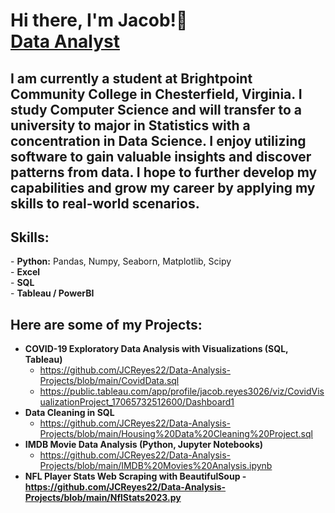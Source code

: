 <h1>Hi there, I'm <b>Jacob</b>!👋<br/><a href="https://github.com/JCReyes22">Data Analyst</a></h1>
<h2><b>I am currently a student at Brightpoint Community College in Chesterfield, Virginia. I study Computer Science and will transfer to a university to major in Statistics with a concentration in Data Science. 
I enjoy utilizing software to gain valuable insights and discover patterns from data. I hope to further develop my capabilities and grow my career by applying my skills to real-world scenarios. </b></h2>
<h2>Skills:</h2>
  - <b>Python:</b>
  Pandas, Numpy, Seaborn, Matplotlib, Scipy </br>
  - <b>Excel</b> </br>
  - <b>SQL</b> </br>
  - <b>Tableau / PowerBI</b>

<h2>Here are some of my Projects:</h2>

- <b>COVID-19 Exploratory Data Analysis with Visualizations (SQL, Tableau)</b>
  - https://github.com/JCReyes22/Data-Analysis-Projects/blob/main/CovidData.sql
  - https://public.tableau.com/app/profile/jacob.reyes3026/viz/CovidVisualizationProject_17065732512600/Dashboard1
- <b>Data Cleaning in SQL</b>
  - https://github.com/JCReyes22/Data-Analysis-Projects/blob/main/Housing%20Data%20Cleaning%20Project.sql
- <b>IMDB Movie Data Analysis (Python, Jupyter Notebooks)</b>
  - https://github.com/JCReyes22/Data-Analysis-Projects/blob/main/IMDB%20Movies%20Analysis.ipynb
- <b>NFL Player Stats Web Scraping with BeautifulSoup<b>
  -https://github.com/JCReyes22/Data-Analysis-Projects/blob/main/NflStats2023.py
 
